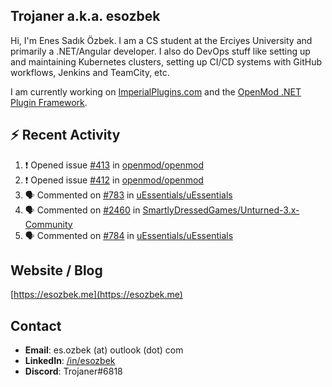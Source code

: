 ##  Trojaner a.k.a. esozbek
Hi, I'm Enes Sadık Özbek. I am a CS student at the Erciyes University and primarily a .NET/Angular developer. I also do DevOps stuff like setting up and maintaining Kubernetes clusters, setting up CI/CD systems with GitHub workflows, Jenkins and TeamCity, etc.

I am currently working on [ImperialPlugins.com](https://imperialplugins.com) and the [OpenMod .NET Plugin Framework](https://github.com/openmod/openmod). 

## :zap: Recent Activity

<!--START_SECTION:activity-->
1. ❗️ Opened issue [#413](https://github.com/openmod/openmod/issues/413) in [openmod/openmod](https://github.com/openmod/openmod)
2. ❗️ Opened issue [#412](https://github.com/openmod/openmod/issues/412) in [openmod/openmod](https://github.com/openmod/openmod)
3. 🗣 Commented on [#783](https://github.com/uEssentials/uEssentials/issues/783) in [uEssentials/uEssentials](https://github.com/uEssentials/uEssentials)
4. 🗣 Commented on [#2460](https://github.com/SmartlyDressedGames/Unturned-3.x-Community/issues/2460) in [SmartlyDressedGames/Unturned-3.x-Community](https://github.com/SmartlyDressedGames/Unturned-3.x-Community)
5. 🗣 Commented on [#784](https://github.com/uEssentials/uEssentials/issues/784) in [uEssentials/uEssentials](https://github.com/uEssentials/uEssentials)
<!--END_SECTION:activity-->

## Website / Blog
[https://esozbek.me](https://esozbek.me)

## Contact
- **Email**: es.ozbek (at) outlook (dot) com
- **LinkedIn**: [/in/esozbek](https://linkedin.com/in/esozbek)
- **Discord**: Trojaner#6818
